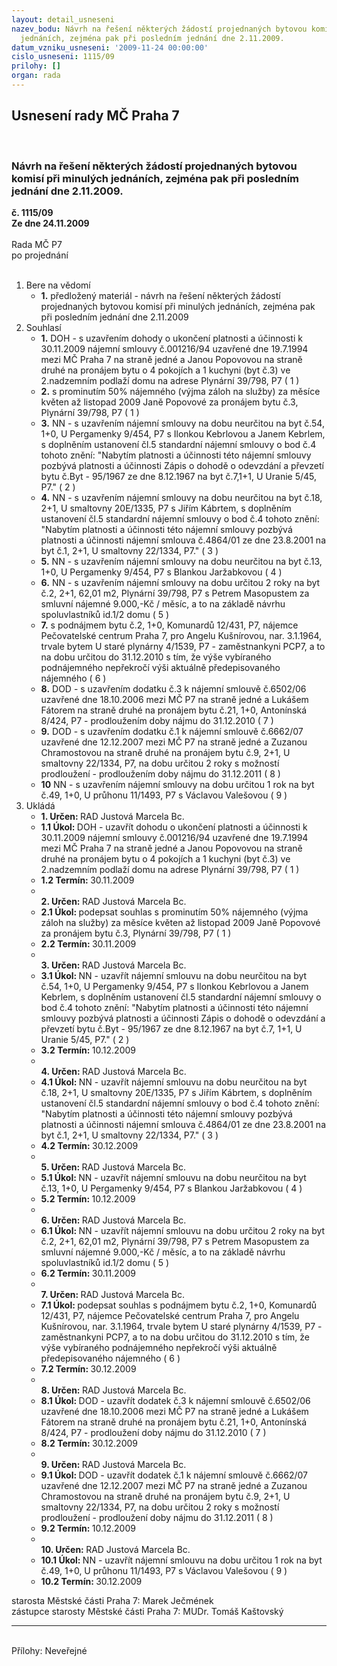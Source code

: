 ```yaml
---
layout: detail_usneseni
nazev_bodu: Návrh na řešení některých žádostí projednaných bytovou komisí při minulých
  jednáních, zejména pak při posledním jednání dne 2.11.2009.
datum_vzniku_usneseni: '2009-11-24 00:00:00'
cislo_usneseni: 1115/09
prilohy: []
organ: rada
---
```

<div id="ucUsn_pList" class="usn">
	<span><h2>Usnesení rady MČ Praha 7 </h2>
<br></span><div class="standBody">
<span><h3>Návrh na řešení některých žádostí projednaných bytovou komisí při minulých jednáních, zejména pak při posledním jednání dne 2.11.2009.</h3></span><div class="center">
		<strong>č. 1115/09</strong><br>
	</div>
<div class="center">
		<strong>Ze dne 24.11.2009</strong><br><br>
	</div>Rada MČ P7<br> po projednání<br><br><ol>
<li>Bere na vědomí<ul><li>
<strong>1.</strong> předložený materiál - návrh na řešení některých žádostí projednaných bytovou komisí při minulých jednáních, zejména pak při posledním jednání dne 2.11.2009  </li></ul>
</li>
<li>Souhlasí<ul>
<li>
<strong>1.</strong> DOH - s uzavřením dohody o ukončení platnosti a účinnosti k 30.11.2009 nájemní smlouvy č.001216/94 uzavřené dne 19.7.1994 mezi MČ Praha 7 na straně jedné a Janou Popovovou na straně druhé na pronájem bytu  o 4 pokojích a 1 kuchyni  (byt č.3) ve 2.nadzemním podlaží domu na adrese Plynární 39/798, P7  ( 1 )</li>
<li>
<strong>2.</strong> s prominutím 50% nájemného (výjma záloh na služby) za měsíce květen až listopad 2009 Janě Popovové za pronájem bytu č.3, Plynární 39/798, P7  ( 1 )</li>
<li>
<strong>3.</strong> NN - s uzavřením nájemní smlouvy na dobu neurčitou na byt č.54, 1+0,               U Pergamenky 9/454, P7 s Ilonkou Kebrlovou a Janem Kebrlem, s doplněním ustanovení čl.5 standardní nájemní smlouvy o bod č.4 tohoto znění: "Nabytím platnosti a účinnosti této nájemní smlouvy pozbývá platnosti a účinnosti Zápis o dohodě o odevzdání a převzetí bytu č.Byt - 95/1967 ze dne 8.12.1967 na byt č.7,1+1, U Uranie 5/45, P7." ( 2 )</li>
<li>
<strong>4.</strong> NN - s uzavřením nájemní smlouvy na dobu neurčitou na byt č.18, 2+1,               U smaltovny 20E/1335, P7 s Jiřím Kábrtem, s doplněním ustanovení čl.5 standardní nájemní smlouvy o bod č.4 tohoto znění: "Nabytím platnosti a účinnosti této nájemní smlouvy pozbývá platnosti a účinnosti nájemní smlouva č.4864/01  ze dne 23.8.2001 na byt č.1, 2+1, U smaltovny 22/1334, P7."  ( 3 )</li>
<li>
<strong>5.</strong> NN - s uzavřením nájemní smlouvy na dobu neurčitou na byt č.13, 1+0, U Pergamenky 9/454, P7 s Blankou Jaržabkovou  ( 4 )</li>
<li>
<strong>6.</strong> NN - s uzavřením nájemní smlouvy na dobu určitou 2 roky na byt č.2, 2+1,       62,01 m2, Plynární 39/798, P7 s Petrem Masopustem za smluvní nájemné   9.000,-Kč / měsíc, a to na základě návrhu spoluvlastníků id.1/2 domu  ( 5 )</li>
<li>
<strong>7.</strong> s podnájmem bytu č.2, 1+0, Komunardů 12/431, P7, nájemce Pečovatelské centrum Praha 7, pro Angelu Kušnírovou, nar. 3.1.1964, trvale bytem                  U staré plynárny 4/1539, P7 - zaměstnankyni PCP7, a to na dobu určitou do 31.12.2010 s tím, že výše vybíraného podnájemného nepřekročí výši aktuálně předepisovaného nájemného  ( 6 )</li>
<li>
<strong>8.</strong> DOD - s uzavřením dodatku č.3 k nájemní smlouvě č.6502/06 uzavřené dne 18.10.2006 mezi MČ P7 na straně jedné a Lukášem Fátorem na straně druhé na pronájem bytu č.21, 1+0, Antonínská 8/424, P7 - prodloužením doby nájmu do 31.12.2010  ( 7 )</li>
<li>
<strong>9.</strong> DOD - s uzavřením dodatku č.1 k nájemní smlouvě č.6662/07 uzavřené dne 12.12.2007 mezi MČ P7 na straně jedné a Zuzanou Chramostovou na straně druhé na pronájem bytu č.9, 2+1, U smaltovny 22/1334, P7, na dobu určitou 2 roky s možností prodloužení - prodloužením doby nájmu do 31.12.2011  ( 8 )</li>
<li>
<strong>10</strong> NN - s uzavřením nájemní smlouvy na dobu určitou 1 rok na byt č.49, 1+0,         U průhonu 11/1493, P7 s Václavou Valešovou  ( 9 )    </li>
</ul>
</li>
<li>Ukládá<ul>
<li>
<strong>1. Určen: </strong>RAD Justová Marcela Bc.</li>
<li>
<strong>1.1 Úkol: </strong>DOH - uzavřít dohodu o ukončení platnosti a účinnosti k 30.11.2009 nájemní smlouvy č.001216/94 uzavřené dne 19.7.1994 mezi MČ Praha 7   na straně jedné a Janou Popovovou na straně druhé na pronájem bytu  o           4 pokojích a 1 kuchyni (byt č.3) ve 2.nadzemním podlaží domu na adrese Plynární 39/798, P7  ( 1 )</li>
<li>
<strong>1.2 Termín: </strong>30.11.2009</li>
<li>
<strong><br>2. Určen: </strong>RAD Justová Marcela Bc.</li>
<li>
<strong>2.1 Úkol: </strong>podepsat souhlas s prominutím 50% nájemného (výjma záloh na služby)    za měsíce květen až listopad 2009 Janě Popovové za pronájem bytu č.3, Plynární 39/798, P7  ( 1 )</li>
<li>
<strong>2.2 Termín: </strong>30.11.2009</li>
<li>
<strong><br>3. Určen: </strong>RAD Justová Marcela Bc.</li>
<li>
<strong>3.1 Úkol: </strong>NN - uzavřít nájemní smlouvu na dobu neurčitou na byt č.54, 1+0,              U Pergamenky 9/454, P7 s Ilonkou Kebrlovou a Janem Kebrlem, s doplněním ustanovení čl.5 standardní nájemní smlouvy o bod č.4 tohoto znění: "Nabytím platnosti a účinnosti této nájemní smlouvy pozbývá platnosti a účinnosti Zápis o dohodě o odevzdání a převzetí bytu č.Byt - 95/1967 ze dne 8.12.1967 na byt č.7, 1+1, U Uranie 5/45, P7." ( 2 )</li>
<li>
<strong>3.2 Termín: </strong>10.12.2009</li>
<li>
<strong><br>4. Určen: </strong>RAD Justová Marcela Bc.</li>
<li>
<strong>4.1 Úkol: </strong>NN - uzavřít nájemní smlouvu na dobu neurčitou na byt č.18, 2+1,              U smaltovny 20E/1335, P7 s Jiřím Kábrtem, s doplněním ustanovení čl.5 standardní nájemní smlouvy o bod č.4 tohoto znění: "Nabytím platnosti       a účinnosti této nájemní smlouvy pozbývá platnosti a účinnosti nájemní smlouva č.4864/01  ze dne 23.8.2001 na byt č.1, 2+1, U smaltovny  22/1334, P7."  ( 3 )</li>
<li>
<strong>4.2 Termín: </strong>30.12.2009</li>
<li>
<strong><br>5. Určen: </strong>RAD Justová Marcela Bc.</li>
<li>
<strong>5.1 Úkol: </strong>NN - uzavřít nájemní smlouvu na dobu neurčitou na byt č.13, 1+0,              U Pergamenky 9/454, P7 s Blankou Jaržabkovou  ( 4 )</li>
<li>
<strong>5.2 Termín: </strong>10.12.2009</li>
<li>
<strong><br>6. Určen: </strong>RAD Justová Marcela Bc.</li>
<li>
<strong>6.1 Úkol: </strong>NN - uzavřít nájemní smlouvu na dobu určitou 2 roky na byt č.2, 2+1,  62,01 m2, Plynární 39/798, P7 s Petrem Masopustem za smluvní nájemné 9.000,-Kč / měsíc, a to na základě návrhu spoluvlastníků id.1/2 domu  ( 5 )</li>
<li>
<strong>6.2 Termín: </strong>30.11.2009</li>
<li>
<strong><br>7. Určen: </strong>RAD Justová Marcela Bc.</li>
<li>
<strong>7.1 Úkol: </strong>podepsat souhlas s podnájmem bytu č.2, 1+0, Komunardů 12/431, P7, nájemce Pečovatelské centrum Praha 7, pro Angelu Kušnírovou, nar. 3.1.1964, trvale bytem U staré plynárny 4/1539, P7 - zaměstnankyni PCP7, a to na dobu určitou do 31.12.2010 s tím, že výše vybíraného podnájemného nepřekročí výši aktuálně předepisovaného nájemného  ( 6 )</li>
<li>
<strong>7.2 Termín: </strong>30.12.2009</li>
<li>
<strong><br>8. Určen: </strong>RAD Justová Marcela Bc.</li>
<li>
<strong>8.1 Úkol: </strong>DOD - uzavřít dodatek č.3 k nájemní smlouvě č.6502/06 uzavřené dne 18.10.2006 mezi MČ P7 na straně jedné a Lukášem Fátorem na straně druhé na pronájem bytu č.21, 1+0, Antonínská 8/424, P7 - prodloužení doby nájmu do 31.12.2010  ( 7 )</li>
<li>
<strong>8.2 Termín: </strong>30.12.2009</li>
<li>
<strong><br>9. Určen: </strong>RAD Justová Marcela Bc.</li>
<li>
<strong>9.1 Úkol: </strong>DOD - uzavřít dodatek č.1 k nájemní smlouvě č.6662/07 uzavřené dne 12.12.2007 mezi MČ P7 na straně jedné a Zuzanou Chramostovou na straně druhé na pronájem bytu č.9, 2+1, U smaltovny 22/1334, P7, na dobu určitou 2 roky s možností prodloužení - prodloužení doby nájmu do 31.12.2011 ( 8 )</li>
<li>
<strong>9.2 Termín: </strong>10.12.2009</li>
<li>
<strong><br>10. Určen: </strong>RAD Justová Marcela Bc.</li>
<li>
<strong>10.1 Úkol: </strong>NN - uzavřít nájemní smlouvu na dobu určitou 1 rok na byt č.49, 1+0,        U průhonu 11/1493, P7 s Václavou Valešovou  ( 9 )</li>
<li>
<strong>10.2 Termín: </strong>30.12.2009</li>
</ul>
</li>
</ol>starosta Městské části Praha 7: Marek Ječmének<br>zástupce starosty Městské části Praha 7: MUDr. Tomáš Kaštovský <hr>
<br>Přílohy: Neveřejné</div>
</div>